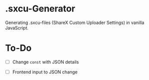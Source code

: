 # .sxcu-Generator
Generating .sxcu-files (ShareX Custom Uploader Settings) in vanilla JavaScript.

# To-Do
- [ ] Change `const` with JSON details 

- [ ] Frontend input to JSON change
